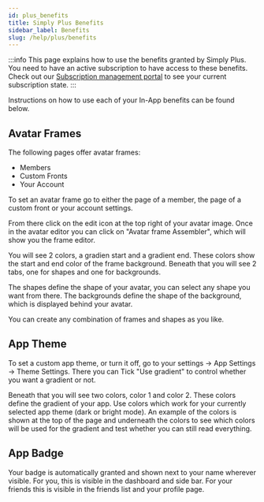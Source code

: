 ```yaml
---
id: plus_benefits
title: Simply Plus Benefits
sidebar_label: Benefits
slug: /help/plus/benefits
---
```


:::info
This page explains how to use the benefits granted by Simply Plus. You need to have an active subscription to have access to these benefits. Check out our [Subscription management portal](https://plus.apparyllis.com) to see your current subscription state.
:::

Instructions on how to use each of your In-App benefits can be found below.

## Avatar Frames

The following pages offer avatar frames:

- Members
- Custom Fronts
- Your Account

To set an avatar frame go to either the page of a member, the page of a custom front or your account settings.

From there click on the edit icon at the top right of your avatar image. Once in the avatar editor you can click on "Avatar frame Assembler", which will show you the frame editor.

You will see 2 colors, a gradien start and a gradient end. These colors show the start and end color of the frame background. Beneath that you will see 2 tabs, one for shapes and one for backgrounds.

The shapes define the shape of your avatar, you can select any shape you want from there.
The backgrounds define the shape of the background, which is displayed behind your avatar.

You can create any combination of frames and shapes as you like.

## App Theme

To set a custom app theme, or turn it off, go to your settings -> App Settings -> Theme Settings. There you can Tick "Use gradient" to control whether you want a gradient or not.

Beneath that you will see two colors, color 1 and color 2. These colors define the gradient of your app. Use colors which work for your currently selected app theme (dark or bright mode). An example of the colors is shown at the top of the page and underneath the colors to see which colors will be used for the gradient and test whether you can still read everything.

## App Badge

Your badge is automatically granted and shown next to your name wherever visible. For you, this is visible in the dashboard and side bar. For your friends this is visible in the friends list and your profile page.
